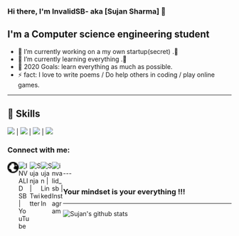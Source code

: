 ### Hi there, I'm InvalidSB- aka [Sujan Sharma] 👋

## I'm a Computer science engineering student
- 🔭 I’m currently working on a my own startup(secret) .🤫
- 🌱 I’m currently learning everything .🤣
- 🥅 2020 Goals: learn everything as much as possible.
- ⚡ fact: I love to write poems / Do help others in coding / play online games.
---
## 🚀 Skills
<img src="https://img.shields.io/badge/javascript-%23F7DF1E.svg?&style=flat-square&logo=javascript&logoColor=red" /> | <img src="https://img.shields.io/badge/python-%233776AB.svg?&style=flat-square&logo=python&logoColor=cyan" /> | <img src="https://img.shields.io/badge/html-%23239120.svg?&style=flat-square&logo=html5&logoColor=black" /> | <img src="https://img.shields.io/badge/css-%23239120.svg?&style=flat-square&logo=css3&logoColor=white" /> 
<br/>

### Connect with me:

[<img align="left" alt="invalidsb.me" width="25px" src="https://raw.githubusercontent.com/iconic/open-iconic/master/svg/globe.svg" />][website]
[<img align="left" alt="INVALID SB | YouTube" width="25px" src="https://cdn.jsdelivr.net/npm/simple-icons@v3/icons/youtube.svg" />][youtube]
[<img align="left" alt="Sujanja | Twitter" width="25px" src="https://cdn.jsdelivr.net/npm/simple-icons@v3/icons/twitter.svg" />][twitter]
[<img align="left" alt="Sujan | LinkedIn" width="25px" src="https://cdn.jsdelivr.net/npm/simple-icons@v3/icons/linkedin.svg" />][linkedin]
[<img align="left" alt="invalid_sb | Instagram" width="25px" src="https://cdn.jsdelivr.net/npm/simple-icons@v3/icons/instagram.svg" />][instagram]

<br />
---

 ### Your mindset is your everything !!!


---
![Sujan's github stats](https://github-readme-stats.vercel.app/api?username=InvalidSB&show_icons=true&theme=merko)


<br />

<br/>

[website]: https://invalidsb.me
[twitter]: https://twitter.com/SujanJa
[youtube]: https://www.youtube.com/channel/UCum03XSvfDV5l1geGgDjycA?view_as=subscriber
[instagram]: https://www.instagram.com/invalid_sb
[linkedin]: https://www.linkedin.com/in/sujan-sharma-1696641b1/

